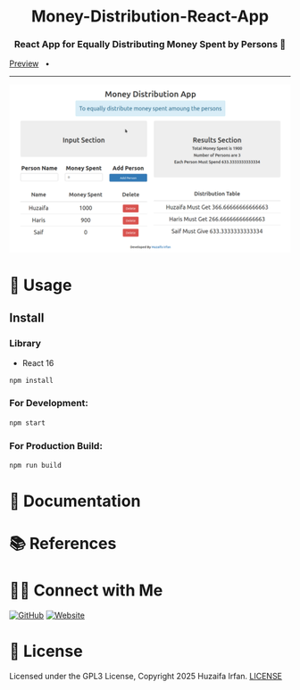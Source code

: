 <div align="center">
  <h1>Money-Distribution-React-App</h1>
  <p><h3 align="center">React App for Equally Distributing Money Spent by Persons 🚀</h3></p>
</div>


[Preview](https://money-dist.web.app/)
&nbsp;&nbsp;•&nbsp;&nbsp;

<hr>



![Final Screen Shot](/public/ss.png)




# 🚀 Usage
## Install

### Library
- React 16


```bash
npm install
```

### For Development:
```bash
npm start
```

### For Production Build:
```bash
npm run build
```






# 📝 Documentation

# 📚 References


# 🤝🏻 Connect with Me

[![GitHub](https://img.shields.io/badge/Github-%23222.svg?style=for-the-badge&logo=github&logoColor=white)](https://github.com/HuzaifaIrfan/)
[![Website](https://img.shields.io/badge/Website-%23222.svg?style=for-the-badge&logo=google-chrome&logoColor==%234285F4)](https://www.huzaifairfan.com)

# 📜 License

Licensed under the GPL3 License, Copyright 2025 Huzaifa Irfan. [LICENSE](LICENSE)
